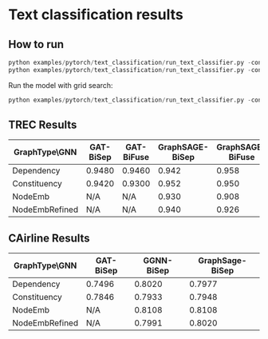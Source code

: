 Text classification results
============

How to run
----------

```python
python examples/pytorch/text_classification/run_text_classifier.py -config examples/pytorch/text_classification/config/trec/ggnn_bi_fuse_constituency.yaml
python examples/pytorch/text_classification/run_text_classifier.py -config examples/pytorch/text_classification/config/CAirline/gat_bi_sep_dependency.yaml
```

Run the model with grid search:

```python
python examples/pytorch/text_classification/run_text_classifier.py -config examples/pytorch/text_classification/config/trec_finetune/XYZ.yaml --grid_search
```


TREC Results
-------


| GraphType\GNN  |   GAT-BiSep   |   GAT-BiFuse  |  GraphSAGE-BiSep    | GraphSAGE-BiFuse   |  GGNN-BiSep   | GGNN-BiFuse   | 
| -------------  | ------------- | --------------| ------------------- | -----------------  |-------------- | ------------- |  
| Dependency     |     0.9480    |   0.9460      |         0.942       |      0.958         |      0.954    |     0.9440    |
| Constituency   |     0.9420    |   0.9300      |         0.952       |      0.950         |      0.952    |     0.9400    |
| NodeEmb        |      N/A      |    N/A        |         0.930       |      0.908         |               |               |
| NodeEmbRefined |      N/A      |    N/A        |         0.940       |      0.926         |               |               |



CAirline Results
-------


| GraphType\GNN  |  GAT-BiSep   |  GGNN-BiSep   |GraphSage-BiSep| 
| -------------- | ------------ | ------------- |---------------|
| Dependency     | 0.7496       | 0.8020        | 0.7977        |
| Constituency   | 0.7846       | 0.7933        | 0.7948        |
| NodeEmb        | N/A          | 0.8108        | 0.8108        |
| NodeEmbRefined | N/A          | 0.7991        | 0.8020        |

